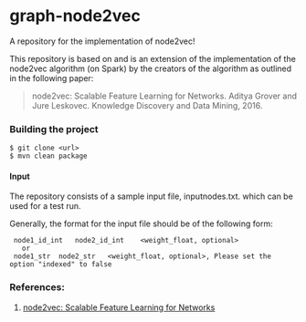 # graph-node2vec
A repository for the implementation of node2vec!

This repository is based on and is an extension of the implementation of the node2vec algorithm (on Spark) by the creators
of the algorithm as outlined in the following paper:

> node2vec: Scalable Feature Learning for Networks.
> Aditya Grover and Jure Leskovec.
> Knowledge Discovery and Data Mining, 2016.
> 

### Building the project

```
$ git clone <url>
$ mvn clean package
```

####  Input

The repository consists of a sample input file, inputnodes.txt. which can be used for a test run.

Generally, the format for the input file should be of the following form:

     node1_id_int 	node2_id_int 	<weight_float, optional>
	   or
     node1_str 	node2_str 	<weight_float, optional>, Please set the option "indexed" to false

### References:

1. [node2vec: Scalable Feature Learning for Networks](http://arxiv.org/abs/1607.00653)
